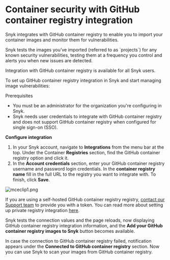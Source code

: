 # Container security with GitHub container registry integration

Snyk integrates with GitHub container registry to enable you to import your container images and monitor them for vulnerabilities.

Snyk tests the images you’ve imported (referred to as \`projects\`) for any known security vulnerabilities, testing them at a frequency you control and alerts you when new issues are detected.

Integration with GitHub container registry is available for all Snyk users.

To set up GitHub container registry integration in Snyk and start managing image vulnerabilities:

Prerequisites

* You must be an administrator for the organization you're configuring in Snyk.
* Snyk needs user credentials to integrate with GitHub container registry and does not support GitHub container registry when configured for single sign-on (SSO).

**Configure integration**

1. In your Snyk account, navigate to **Integrations** from the menu bar at the top. Under the Container **Registries** section, find the GitHub container registry option and click it.
2. In the **Account credentials** section, enter your GitHub container registry username and password login credentials. In the **container registry name** fill in the full URL to the registry you want to integrate with. To finish, click **Save**.

![mceclip1.png](../../../../.gitbook/assets/mceclip1-4-.png)

If you are using a self-hosted GitHub container registry registry, [contact our Support team](https://support.snyk.io/hc/en-us/requests/new) to provide you with a token. You can read more about setting up private registry integration [here](https://docs.snyk.io/snyk-container/integrate-self-hosted-container-registries/snyk-integration-to-self-hosted-container-registries).

Snyk tests the connection values and the page reloads, now displaying GitHub container registry integration information, and the **Add your GitHub container registry images to Snyk** button becomes available.

In case the connection to GitHub container registry failed, notification appears under the **Connected to GitHub container registry** section. Now you can use Snyk to scan your images from GitHub container registry.
